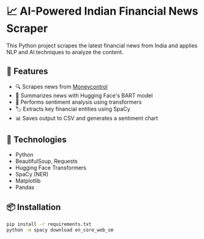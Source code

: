 # 📈 AI-Powered Indian Financial News Scraper

This Python project scrapes the latest financial news from India and applies NLP and AI techniques to analyze the content.

## 🚀 Features

- 🔍 Scrapes news from [Moneycontrol](https://moneycontrol.com)
- 🤖 Summarizes news with Hugging Face's BART model
- 🎯 Performs sentiment analysis using transformers
- 🏷️ Extracts key financial entities using SpaCy
- 📊 Saves output to CSV and generates a sentiment chart

## 🧠 Technologies

- Python
- BeautifulSoup, Requests
- Hugging Face Transformers
- SpaCy (NER)
- Matplotlib
- Pandas

## 📦 Installation

```bash
pip install -r requirements.txt
python -m spacy download en_core_web_sm
